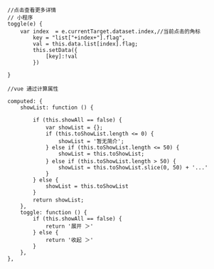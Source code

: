     //点击查看更多详情 
    // 小程序
    toggle(e) {
        var index  = e.currentTarget.dataset.index,//当前点击的角标
            key = "list["+index+"].flag",
            val = this.data.list[index].flag;
            this.setData({
                [key]:!val
            })
    
    }

    //vue 通过计算属性

    computed: {
        showList: function () {

            if (this.showAll == false) {
                var showList = {};　
                if (this.toShowList.length <= 0) {
                    showList = '暂无简介';
                } else if (this.toShowList.length <= 50) {
                    showList = this.toShowList;
                } else if (this.toShowList.length > 50) {　　　
                    showList = this.toShowList.slice(0, 50) + '...'
                }
            } else {
                showList = this.toShowList
            }
            return showList;　　　
        },
        toggle: function () {
            if (this.showAll == false) {
                return '展开 ＞'
            } else {
                return '收起 ＞'
            }
        },
    },